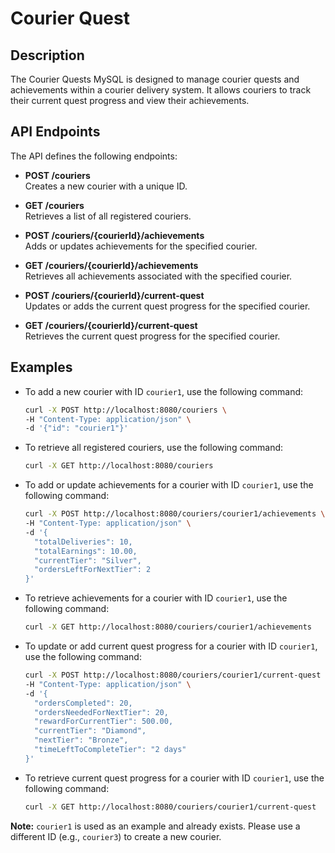 # Courier Quest 

## Description

The Courier Quests MySQL is designed to manage courier quests and achievements within a courier delivery system. It allows couriers to track their current quest progress and view their achievements.

## API Endpoints

The API defines the following endpoints:

- **POST /couriers**  
  Creates a new courier with a unique ID.

- **GET /couriers**  
  Retrieves a list of all registered couriers.

- **POST /couriers/{courierId}/achievements**  
  Adds or updates achievements for the specified courier.

- **GET /couriers/{courierId}/achievements**  
  Retrieves all achievements associated with the specified courier.

- **POST /couriers/{courierId}/current-quest**  
  Updates or adds the current quest progress for the specified courier.

- **GET /couriers/{courierId}/current-quest**  
  Retrieves the current quest progress for the specified courier.

## Examples

- To add a new courier with ID `courier1`, use the following command:

    ```bash
    curl -X POST http://localhost:8080/couriers \
    -H "Content-Type: application/json" \
    -d '{"id": "courier1"}'
    ```

- To retrieve all registered couriers, use the following command:

    ```bash
    curl -X GET http://localhost:8080/couriers
    ```

- To add or update achievements for a courier with ID `courier1`, use the following command:

    ```bash
    curl -X POST http://localhost:8080/couriers/courier1/achievements \
    -H "Content-Type: application/json" \
    -d '{
      "totalDeliveries": 10,
      "totalEarnings": 10.00,
      "currentTier": "Silver",
      "ordersLeftForNextTier": 2
    }'
    ```

- To retrieve achievements for a courier with ID `courier1`, use the following command:

    ```bash
    curl -X GET http://localhost:8080/couriers/courier1/achievements
    ```

- To update or add current quest progress for a courier with ID `courier1`, use the following command:

    ```bash
    curl -X POST http://localhost:8080/couriers/courier1/current-quest \
    -H "Content-Type: application/json" \
    -d '{
      "ordersCompleted": 20,
      "ordersNeededForNextTier": 20,
      "rewardForCurrentTier": 500.00,
      "currentTier": "Diamond",
      "nextTier": "Bronze",
      "timeLeftToCompleteTier": "2 days"
    }'
    ```

- To retrieve current quest progress for a courier with ID `courier1`, use the following command:

    ```bash
    curl -X GET http://localhost:8080/couriers/courier1/current-quest
    ```
**Note:** `courier1` is used as an example and already exists. Please use a different ID (e.g., `courier3`) to create a new courier.